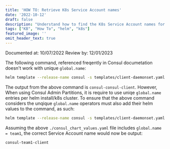 ```yaml
---
title: 'HOW TO: Retrieve K8s Service Account names'
date: '2022-10-12'
draft: false
description: "Understand how to find the K8s Service Account names for Consul"
tags: ["KB", "How To", "helm", "k8s"]
featured_image: ''
omit_header_text: true
---
```


Documented at: 10/07/2022
Review by: 12/01/2023

The following command, referenced freqently in Consul documetation doesn't work with unique `global.name`:

```sh
helm template --release-name consul -s templates/client-daemonset.yaml hashicorp/consul --version=0.47.1 | yq r - metadata.name
```

The output from the above command is `consul-consul-client`. However, When using Consul Admin Partitions, it is require to use uniqe `global.name` entries per helm install/k8s cluster. To ensure that the above command considers the unqique `global.name` operators must also add their helm values to the command, as such:

```sh
helm template --release-name consul -s templates/client-daemonset.yaml -f ./consul_chart_values.yaml hashicorp/consul --version=0.47.1 | yq r - metadata.name
```

Assuming the above `./consul_chart_values.yaml` file includes `global.name = team1`, the correct Service Account name would now be output:

`consul-team1-client`
